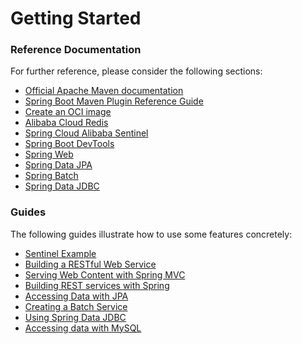 # Getting Started

### Reference Documentation

For further reference, please consider the following sections:

* [Official Apache Maven documentation](https://maven.apache.org/guides/index.html)
* [Spring Boot Maven Plugin Reference Guide](https://docs.spring.io/spring-boot/docs/2.6.13/maven-plugin/reference/html/)
* [Create an OCI image](https://docs.spring.io/spring-boot/docs/2.6.13/maven-plugin/reference/html/#build-image)
* [Alibaba Cloud Redis](https://github.com/alibaba/aliyun-spring-boot/tree/master/aliyun-spring-boot-samples/aliyun-redis-spring-boot-sample)
* [Spring Cloud Alibaba Sentinel](https://spring-cloud-alibaba-group.github.io/github-pages/hoxton/en-us/index.html#_spring_cloud_alibaba_sentinel)
* [Spring Boot DevTools](https://docs.spring.io/spring-boot/docs/2.6.13/reference/htmlsingle/#using.devtools)
* [Spring Web](https://docs.spring.io/spring-boot/docs/2.6.13/reference/htmlsingle/#web)
* [Spring Data JPA](https://docs.spring.io/spring-boot/docs/2.6.13/reference/htmlsingle/#data.sql.jpa-and-spring-data)
* [Spring Batch](https://docs.spring.io/spring-boot/docs/2.6.13/reference/htmlsingle/#howto.batch)
* [Spring Data JDBC](https://docs.spring.io/spring-boot/docs/2.6.13/reference/htmlsingle/#data.sql.jdbc)

### Guides

The following guides illustrate how to use some features concretely:

* [Sentinel Example](https://github.com/alibaba/spring-cloud-alibaba/tree/master/spring-cloud-alibaba-examples/sentinel-example/sentinel-core-example)
* [Building a RESTful Web Service](https://spring.io/guides/gs/rest-service/)
* [Serving Web Content with Spring MVC](https://spring.io/guides/gs/serving-web-content/)
* [Building REST services with Spring](https://spring.io/guides/tutorials/rest/)
* [Accessing Data with JPA](https://spring.io/guides/gs/accessing-data-jpa/)
* [Creating a Batch Service](https://spring.io/guides/gs/batch-processing/)
* [Using Spring Data JDBC](https://github.com/spring-projects/spring-data-examples/tree/master/jdbc/basics)
* [Accessing data with MySQL](https://spring.io/guides/gs/accessing-data-mysql/)

